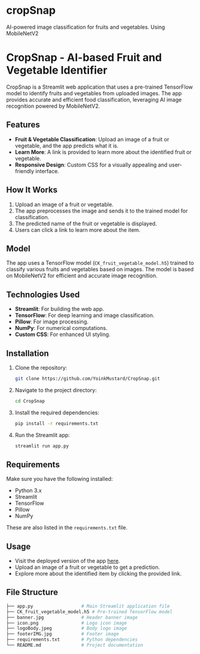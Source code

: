 # cropSnap
AI-powered image classification for fruits and vegetables. Using MobileNetV2

# CropSnap - AI-based Fruit and Vegetable Identifier

CropSnap is a Streamlit web application that uses a pre-trained TensorFlow model to identify fruits and vegetables from uploaded images. The app provides accurate and efficient food classification, leveraging AI image recognition powered by MobileNetV2.

## Features
- **Fruit & Vegetable Classification**: Upload an image of a fruit or vegetable, and the app predicts what it is.
- **Learn More**: A link is provided to learn more about the identified fruit or vegetable.
- **Responsive Design**: Custom CSS for a visually appealing and user-friendly interface.

## How It Works
1. Upload an image of a fruit or vegetable.
2. The app preprocesses the image and sends it to the trained model for classification.
3. The predicted name of the fruit or vegetable is displayed.
4. Users can click a link to learn more about the item.

## Model
The app uses a TensorFlow model (`CK_fruit_vegetable_model.h5`) trained to classify various fruits and vegetables based on images. The model is based on MobileNetV2 for efficient and accurate image recognition.

## Technologies Used
- **Streamlit**: For building the web app.
- **TensorFlow**: For deep learning and image classification.
- **Pillow**: For image processing.
- **NumPy**: For numerical computations.
- **Custom CSS**: For enhanced UI styling.

## Installation

1. Clone the repository:
    ```bash
    git clone https://github.com/YoinkMustard/CropSnap.git
    ```
2. Navigate to the project directory:
    ```bash
    cd CropSnap
    ```
3. Install the required dependencies:
    ```bash
    pip install -r requirements.txt
    ```

4. Run the Streamlit app:
    ```bash
    streamlit run app.py
    ```

## Requirements
Make sure you have the following installed:
- Python 3.x
- Streamlit
- TensorFlow
- Pillow
- NumPy

These are also listed in the `requirements.txt` file.

## Usage
- Visit the deployed version of the app [here]([https://share.streamlit.io/YoinkMustard/CropSnap/app.py](https://cropsnap.streamlit.app/)).
- Upload an image of a fruit or vegetable to get a prediction.
- Explore more about the identified item by clicking the provided link.

## File Structure
```bash
├── app.py                  # Main Streamlit application file
├── CK_fruit_vegetable_model.h5 # Pre-trained TensorFlow model
├── banner.jpg              # Header banner image
├── icon.png                # Logo icon image
├── logoBody.jpeg           # Body logo image
├── footerIMG.jpg           # Footer image
├── requirements.txt        # Python dependencies
└── README.md               # Project documentation

